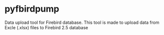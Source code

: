 # pyfbirdpump
Data upload tool for Firebird database.
This tool is made to upload data from Excle (.xlsx) files to Firebird 2.5 database
